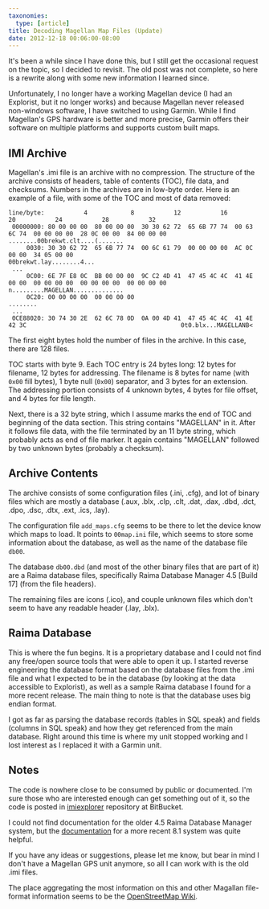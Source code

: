 ```yaml
---
taxonomies:
  type: [article]
title: Decoding Magellan Map Files (Update)
date: 2012-12-18 00:06:00-08:00
---
```

It's been a while since I have done this, but I still get the occasional request on the topic, so I decided to revisit. The old post was not complete, so here is a rewrite along with some new information I learned since. 

Unfortunately, I no longer have a working Magellan device (I had an Explorist, but it no longer works) and because Magellan never released non-windows software, I have switched to using Garmin. While I find Magellan's GPS hardware is better and more precise, Garmin offers their software on multiple platforms and supports custom built maps.

## IMI Archive

Magellan's .imi file is an archive with no compression. The structure of the archive consists of headers, table of contents (TOC), file data, and checksums. Numbers in the archives are in low-byte order. Here is an example of a file, with some of the TOC and most of data removed:

    line/byte:           4            8           12           16           20           24           28           32
     00000000: 80 00 00 00  80 00 00 00  30 30 62 72  65 6B 77 74  00 63 6C 74  00 00 00 00  28 0C 00 00  84 00 00 00    ........00brekwt.clt....(.......
         0030: 30 30 62 72  65 6B 77 74  00 6C 61 79  00 00 00 00  AC 0C 00 00  34 05 00 00                              00brekwt.lay........4...
     ...
         0C00: 6E 7F E8 0C  BB 00 00 00  9C C2 4D 41  47 45 4C 4C  41 4E 00 00  00 00 00 00  00 00 00 00  00 00 00 00    n.........MAGELLAN..............
         0C20: 00 00 00 00  00 00 00 00                                                                                  ........
     ...
     0CE88020: 30 74 30 2E  62 6C 78 0D  0A 00 4D 41  47 45 4C 4C  41 4E 42 3C                                           0t0.blx...MAGELLANB<

The first eight bytes hold the number of files in the archive. In this case, there are 128 files.

TOC starts with byte 9. Each TOC entry is 24 bytes long: 12 bytes for filename, 12 bytes for addressing. The filename is 8 bytes for name (with `0x00` fill bytes), 1 byte null (`0x00`) separator, and 3 bytes for an extension. The addressing portion consists of 4 unknown bytes, 4 bytes for file offset, and 4 bytes for file length.

Next, there is a 32 byte string, which I assume marks the end of TOC and beginning of the data section. This string contains "MAGELLAN" in it. After it follows file data, with the file terminated by an 11 byte string, which probably acts as end of file marker. It again contains "MAGELLAN" followed by two unknown bytes (probably a checksum).

## Archive Contents

The archive consists of some configuration files (.ini, .cfg), and lot of binary files which are mostly a database (.aux, .blx, .clp, .clt, .dat, .dax, .dbd, .dct, .dpo, .dsc, .dtx, .ext, .ics, .lay).

The configuration file `add_maps.cfg` seems to be there to let the device know which maps to load. It points to `00map.ini` file, which seems to store some information about the database, as well as the name of the database file `db00`.

The database `db00.dbd` (and most of the other binary files that are part of it) are a Raima database files, specifically Raima Database Manager 4.5 \[Build 17\] (from the file headers).

The remaining files are icons (.ico), and couple unknown files which don't seem to have any readable header (.lay, .blx).

## Raima Database

This is where the fun begins. It is a proprietary database and I could not find any free/open source tools that were able to open it up. I started reverse engineering the database format based on the database files from the .imi file and what I expected to be in the database (by looking at the data accessible to Explorist), as well as a sample Raima database I found for a more recent release. The main thing to note is that the database uses big endian format.

I got as far as parsing the database records (tables in SQL speak) and fields (columns in SQL speak) and how they get referenced from the main database. Right around this time is where my unit stopped working and I lost interest as I replaced it with a Garmin unit.

## Notes

The code is nowhere close to be consumed by public or documented. I'm sure those who are interested enough can get something out of it, so the code is posted in [imiexplorer][imicode] repository at BitBucket.

I could not find documentation for the older 4.5 Raima Database Manager system, but the [documentation][raimadocs] for a more recent 8.1 system was quite helpful.

If you have any ideas or suggestions, please let me know, but bear in mind I don't have a Magellan GPS unit anymore, so all I can work with is the old .imi files.

The place aggregating the most information on this and other Magallan file-format information seems to be the [OpenStreetMap Wiki][osm].

[imicode]: https://bitbucket.org/mayo/imiexplorer/src
[raimadocs]: http://docs.raima.com/rdme/8_1/
[osm]: http://wiki.openstreetmap.org/wiki/OSM_Map_On_Magellan/Format
